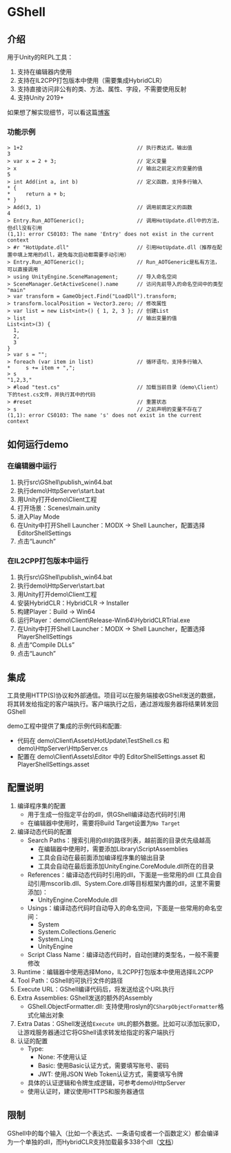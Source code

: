 # GShell

## 介绍
用于Unity的REPL工具：
1. 支持在编辑器内使用
2. 支持在IL2CPP打包版本中使用（需要集成HybridCLR）
3. 支持直接访问非公有的类、方法、属性、字段，不需要使用反射
4. 支持Unity 2019+

如果想了解实现细节，可以看这篇[博客](https://alanliu90.hatenablog.com/entry/2025/03/08/Unity%E4%B8%ADREPL%E5%8A%9F%E8%83%BD%E7%9A%84%E5%AE%9E%E7%8E%B0)

### 功能示例
```
> 1+2                                     // 执行表达式，输出值
3
> var x = 2 + 3;                          // 定义变量
> x                                       // 输出之前定义的变量的值
5
> int Add(int a, int b)                   // 定义函数，支持多行输入
* {
*     return a + b;
* }
> Add(3, 1)                               // 调用前面定义的函数
4
> Entry.Run_AOTGeneric();                 // 调用HotUpdate.dll中的方法，但dll没有引用
(1,1): error CS0103: The name 'Entry' does not exist in the current context
> #r "HotUpdate.dll"                      // 引用HotUpdate.dll（推荐在配置中填上常用的dll，避免每次启动都需要手动引用）
> Entry.Run_AOTGeneric();                 // Run_AOTGeneric是私有方法，可以直接调用
> using UnityEngine.SceneManagement;      // 导入命名空间
> SceneManager.GetActiveScene().name      // 访问先前导入的命名空间中的类型
"main"
> var transform = GameObject.Find("LoadDll").transform;
> transform.localPosition = Vector3.zero; // 修改属性
> var list = new List<int>() { 1, 2, 3 }; // 创建List
> list                                    // 输出变量的值
List<int>(3) {
  1,
  2,
  3
}
> var s = "";
> foreach (var item in list)              // 循环语句，支持多行输入
*     s += item + ",";
> s
"1,2,3,"
> #load "test.cs"                         // 加载当前目录（demo\Client）下的test.cs文件，并执行其中的代码
> #reset                                  // 重置状态
> s                                       // 之前声明的变量不存在了
(1,1): error CS0103: The name 's' does not exist in the current context
```

## 如何运行demo

### 在编辑器中运行
1. 执行src\GShell\publish_win64.bat
2. 执行demo\HttpServer\start.bat
3. 用Unity打开demo\Client工程
4. 打开场景：Scenes\main.unity
5. 进入Play Mode
6. 在Unity中打开Shell Launcher：MODX -> Shell Launcher，配置选择EditorShellSettings
7. 点击“Launch”

### 在IL2CPP打包版本中运行
1. 执行src\GShell\publish_win64.bat
2. 执行demo\HttpServer\start.bat
3. 用Unity打开demo\Client工程
4. 安装HybridCLR：HybridCLR -> Installer
5. 构建Player：Build -> Win64
6. 运行Player：demo\Client\Release-Win64\HybridCLRTrial.exe
7. 在Unity中打开Shell Launcher：MODX -> Shell Launcher，配置选择PlayerShellSettings
8. 点击“Compile DLLs”
9. 点击“Launch”

## 集成
工具使用HTTP(S)协议和外部通信。项目可以在服务端接收GShell发送的数据，将其转发给指定的客户端执行。客户端执行之后，通过游戏服务器将结果转发回GShell

demo工程中提供了集成的示例代码和配置:
* 代码在 demo\Client\Assets\HotUpdate\TestShell.cs 和 demo\HttpServer\HttpServer.cs
* 配置在 demo\Client\Assets\Editor 中的 EditorShellSettings.asset 和 PlayerShellSettings.asset

## 配置说明
1. 编译程序集的配置
   * 用于生成一份指定平台的dll，供GShell编译动态代码时引用
   * 在编辑器中使用时，需要将Build Target设置为`No Target`
2. 编译动态代码的配置
   * Search Paths：搜索引用的dll的路径列表，越前面的目录优先级越高
      * 在编辑器中使用时，需要添加Library\ScriptAssemblies
      * 工具会自动在最前面添加编译程序集的输出目录
      * 工具会自动在最后面添加UnityEngine.CoreModule.dll所在的目录
   * References：编译动态代码时引用的dll，下面是一些常用的dll (工具会自动引用mscorlib.dll、System.Core.dll等目标框架内置的dll，这里不需要添加)：
      * UnityEngine.CoreModule.dll
   * Usings：编译动态代码时自动导入的命名空间，下面是一些常用的命名空间：
      * System
      * System.Collections.Generic
      * System.Linq
      * UnityEngine
   * Script Class Name：编译动态代码时，自动创建的类型名，一般不需要修改
3. Runtime：编辑器中使用选择Mono，IL2CPP打包版本中使用选择IL2CPP
3. Tool Path：GShell的可执行文件的路径
4. Execute URL：GShell编译代码后，将发送给这个URL执行
5. Extra Assemblies: GShell发送的额外的Assembly
    * GShell.ObjectFormatter.dll: 支持使用roslyn的`CSharpObjectFormatter`格式化输出对象
6. Extra Datas：GShell发送给`Execute URL`的额外数据。比如可以添加玩家ID，让游戏服务器通过它将GShell请求转发给指定的客户端执行
7. 认证的配置
    * Type:
      * None: 不使用认证
      * Basic: 使用Basic认证方式，需要填写账号、密码
      * JWT: 使用JSON Web Token认证方式，需要填写令牌
    * 具体的认证逻辑和令牌生成逻辑，可参考demo\HttpServer
    * 使用认证时，建议使用HTTPS和服务器通信

## 限制
GShell中的每个输入（比如一个表达式、一条语句或者一个函数定义）都会编译为一个单独的dll，而HybridCLR支持加载最多338个dll（[文档](https://hybridclr.doc.code-philosophy.com/docs/help/faq)）
